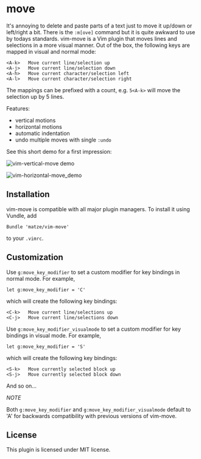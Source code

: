 # move

It's annoying to delete and paste parts of a text just to move it up/down or
left/right a bit.
There is the `:m[ove]` command but it is quite awkward to use by todays
standards. vim-move is a Vim plugin that moves lines and selections in a more
visual manner. Out of the box, the following keys are mapped in visual and
normal mode:

    <A-k>   Move current line/selection up
    <A-j>   Move current line/selection down
    <A-h>   Move current character/selection left
    <A-l>   Move current character/selection right

The mappings can be prefixed with a count, e.g. `5<A-k>` will move the selection
up by 5 lines.

Features:

* vertical motions
* horizontal motions
* automatic indentation
* undo multiple moves with single `:undo`

See this short demo for a first impression:

![vim-vertical-move demo](http://i.imgur.com/RMv8KsJ.gif)

![vim-horizontal-move_demo](https://i.imgur.com/zKWEecp.gif)

## Installation

vim-move is compatible with all major plugin managers. To install it using
Vundle, add

```vim
Bundle 'matze/vim-move'
```

to your `.vimrc`.


## Customization

Use `g:move_key_modifier` to set a custom modifier for key bindings in normal mode. For
example,

```vim
let g:move_key_modifier = 'C'
```

which will create the following key bindings:

    <C-k>   Move current line/selections up
    <C-j>   Move current line/selections down

Use `g:move_key_modifier_visualmode` to set a custom modifier for key bindings in visual mode. For
example,

```vim
let g:move_key_modifier = 'S'
```

which will create the following key bindings:

    <S-k>   Move currently selected block up
    <S-j>   Move currently selected block down


And so on...


*NOTE*

Both `g:move_key_modifier` and `g:move_key_modifier_visualmode` default to 'A'
for backwards compatibility with previous versions of vim-move.


## License

This plugin is licensed under MIT license.
